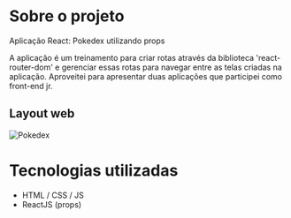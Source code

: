 
# Sobre o projeto

Aplicação React: Pokedex utilizando props

A aplicação é um treinamento para criar rotas através da biblioteca 'react-router-dom' e gerenciar essas rotas para navegar entre as telas criadas na aplicação. 
Aproveitei para apresentar duas aplicações que participei como front-end jr.

## Layout web
![Pokedex](https://user-images.githubusercontent.com/69418670/122091580-5311ab00-cddf-11eb-995b-a689c1d40111.png)


# Tecnologias utilizadas
- HTML / CSS / JS 
- ReactJS (props)
